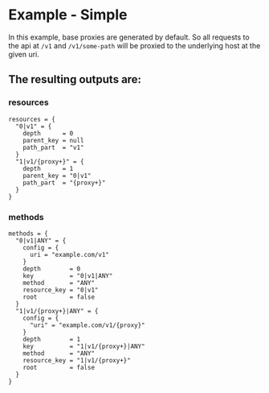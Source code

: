 # Example - Simple

In this example, base proxies are generated by default. So all requests to the api at `/v1` and `/v1/some-path` will be proxied to the underlying host at the given uri.

## The resulting outputs are:

### resources

``` hcl
resources = {
  "0|v1" = {
    depth      = 0
    parent_key = null
    path_part  = "v1"
  }
  "1|v1/{proxy+}" = {
    depth      = 1
    parent_key = "0|v1"
    path_part  = "{proxy+}"
  }
}
```

### methods

``` hcl
methods = {
  "0|v1|ANY" = {
    config = {
      uri = "example.com/v1"
    }
    depth        = 0
    key          = "0|v1|ANY"
    method       = "ANY"
    resource_key = "0|v1"
    root         = false
  }
  "1|v1/{proxy+}|ANY" = {
    config = {
      "uri" = "example.com/v1/{proxy}"
    }
    depth        = 1
    key          = "1|v1/{proxy+}|ANY"
    method       = "ANY"
    resource_key = "1|v1/{proxy+}"
    root         = false
  }
}
```
